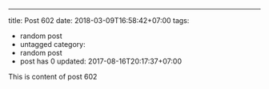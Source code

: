 ---
title: Post 602
date: 2018-03-09T16:58:42+07:00
tags:
  - random post
  - untagged
category:
  - random post
  - post has 0
updated: 2017-08-16T20:17:37+07:00

This is content of post 602